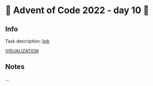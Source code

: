# 🎄 Advent of Code 2022 - day 10 🎄

## Info

Task description: [link](https://adventofcode.com/2022/day/10)

[VISUALIZATION](https://caderek.github.io/aoc2022/day12/)

## Notes

...
